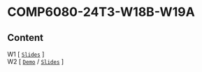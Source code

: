 # COMP6080-24T3-W18B-W19A
Content
-
W1 [ [`Slides`](https://offthegrid-mike.github.io/COMP6080-24T3-W18B-W19A/Slides/w1.html) ]<br>
W2 [ [`Demo`](wk2) / [`Slides`](https://offthegrid-mike.github.io/COMP6080-24T3-W18B-W19A/Slides/w2.html) ]<br>